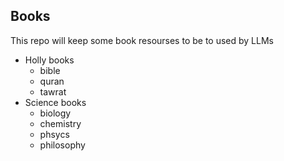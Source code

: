 ## Books
This repo will keep some book resourses to be to used by LLMs

- Holly books
  - bible
  - quran
  - tawrat
- Science books
  - biology
  - chemistry
  - phsycs
  - philosophy

